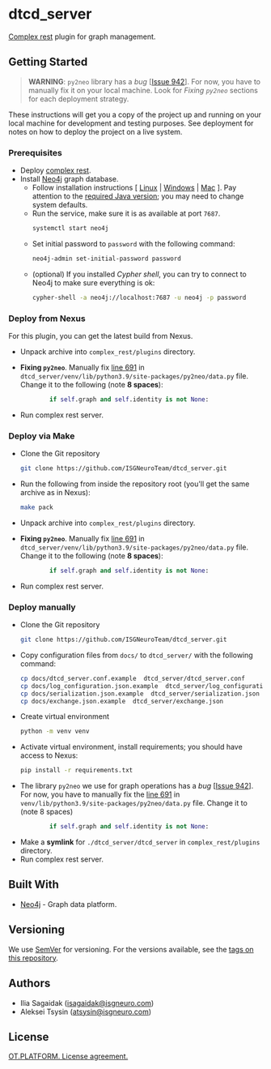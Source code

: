 # dtcd_server

[Complex rest](https://github.com/ISGNeuroTeam/complex_rest/tree/develop) plugin for graph management.

## Getting Started

> **WARNING**: `py2neo` library has a *bug* [[Issue 942](https://github.com/py2neo-org/py2neo/issues/942)]. For now, you have to manually fix it on your local machine. Look for *Fixing `py2neo`* sections for each deployment strategy.

These instructions will get you a copy of the project up and running on your local machine for development and testing purposes. See deployment for notes on how to deploy the project on a live system.

### Prerequisites

- Deploy [complex rest](https://github.com/ISGNeuroTeam/complex_rest/tree/develop).
- Install [Neo4j](https://neo4j.com/docs/operations-manual/current/installation/) graph database.
    - Follow installation instructions [ [Linux](https://neo4j.com/docs/operations-manual/current/installation/linux/) | [Windows](https://neo4j.com/docs/operations-manual/current/installation/windows/) | [Mac](https://neo4j.com/docs/operations-manual/current/installation/osx/) ]. Pay attention to the [required Java version](https://neo4j.com/docs/operations-manual/current/installation/requirements/#deployment-requirements-java); you may need to change system defaults.
    - Run the service, make sure it is as available at port `7687`.
        ```sh
        systemctl start neo4j
        ```
    - Set initial password to `password` with the following command:
        ```sh
        neo4j-admin set-initial-password password
        ```
    - (optional) If you installed *Cypher shell*, you can try to connect to Neo4j to make sure everything is ok:
        ```sh
        cypher-shell -a neo4j://localhost:7687 -u neo4j -p password
        ```

### Deploy from Nexus

For this plugin, you can get the latest build from Nexus.

* Unpack archive into `complex_rest/plugins` directory.
* **Fixing `py2neo`**. Manually fix [line 691](https://github.com/py2neo-org/py2neo/blob/master/py2neo/data.py#L691) in `dtcd_server/venv/lib/python3.9/site-packages/py2neo/data.py` file. Change it to the following (note **8 spaces**):
    ```python
            if self.graph and self.identity is not None:
    ```

* Run complex rest server.

### Deploy via Make

* Clone the Git repository
    ```sh
    git clone https://github.com/ISGNeuroTeam/dtcd_server.git
    ```
* Run the following from inside the repository root (you'll get the same archive as in Nexus):
    ```sh
    make pack
    ```
* Unpack archive into `complex_rest/plugins` directory.
* **Fixing `py2neo`**. Manually fix [line 691](https://github.com/py2neo-org/py2neo/blob/master/py2neo/data.py#L691) in `dtcd_server/venv/lib/python3.9/site-packages/py2neo/data.py` file. Change it to the following (note **8 spaces**):
    ```python
            if self.graph and self.identity is not None:
    ```

* Run complex rest server.

### Deploy manually

* Clone the Git repository
    ```sh
    git clone https://github.com/ISGNeuroTeam/dtcd_server.git
    ```
* Copy configuration files from `docs/` to `dtcd_server/` with the following command:
    ```sh
    cp docs/dtcd_server.conf.example  dtcd_server/dtcd_server.conf
	cp docs/log_configuration.json.example  dtcd_server/log_configuration.json
	cp docs/serialization.json.example  dtcd_server/serialization.json
	cp docs/exchange.json.example  dtcd_server/exchange.json
    ```
* Create virtual environment
    ```sh
    python -m venv venv
    ```
* Activate virtual environment, install requirements; you should have access to Nexus:
    ```sh
    pip install -r requirements.txt
    ```
* The library `py2neo` we use for graph operations has a *bug* [[Issue 942](https://github.com/py2neo-org/py2neo/issues/942)]. For now, you have to manually fix the [line 691](https://github.com/py2neo-org/py2neo/blob/master/py2neo/data.py#L691) in `venv/lib/python3.9/site-packages/py2neo/data.py` file. Change it to (note 8 spaces)
    ```python
            if self.graph and self.identity is not None:
    ```
* Make a **symlink** for `./dtcd_server/dtcd_server` in `complex_rest/plugins` directory.
* Run complex rest server.

## Built With

- [Neo4j](https://neo4j.com/) - Graph data platform.


## Versioning

We use [SemVer](http://semver.org/) for versioning. For the versions available, see the [tags on this repository](https://github.com/your/project/tags). 

## Authors

- Ilia Sagaidak (isagaidak@isgneuro.com)
- Aleksei Tsysin (atsysin@isgneuro.com)


## License

[OT.PLATFORM. License agreement.](LICENSE.md)